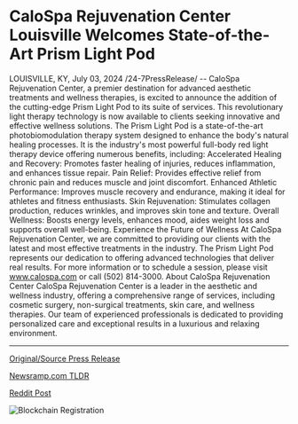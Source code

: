 # CaloSpa Rejuvenation Center Louisville Welcomes State-of-the-Art Prism Light Pod

LOUISVILLE, KY, July 03, 2024 /24-7PressRelease/ -- CaloSpa Rejuvenation Center, a premier destination for advanced aesthetic treatments and wellness therapies, is excited to announce the addition of the cutting-edge Prism Light Pod to its suite of services. This revolutionary light therapy technology is now available to clients seeking innovative and effective wellness solutions.  The Prism Light Pod is a state-of-the-art photobiomodulation therapy system designed to enhance the body's natural healing processes. It is the industry's most powerful full-body red light therapy device offering numerous benefits, including:  Accelerated Healing and Recovery: Promotes faster healing of injuries, reduces inflammation, and enhances tissue repair.  Pain Relief: Provides effective relief from chronic pain and reduces muscle and joint discomfort.  Enhanced Athletic Performance: Improves muscle recovery and endurance, making it ideal for athletes and fitness enthusiasts.  Skin Rejuvenation: Stimulates collagen production, reduces wrinkles, and improves skin tone and texture.  Overall Wellness: Boosts energy levels, enhances mood, aides weight loss and supports overall well-being.  Experience the Future of Wellness  At CaloSpa Rejuvenation Center, we are committed to providing our clients with the latest and most effective treatments in the industry. The Prism Light Pod represents our dedication to offering advanced technologies that deliver real results.  For more information or to schedule a session, please visit www.calospa.com or call (502) 814-3000.  About CaloSpa Rejuvenation Center  CaloSpa Rejuvenation Center is a leader in the aesthetic and wellness industry, offering a comprehensive range of services, including cosmetic surgery, non-surgical treatments, skin care, and wellness therapies. Our team of experienced professionals is dedicated to providing personalized care and exceptional results in a luxurious and relaxing environment. 

---

[Original/Source Press Release](https://www.24-7pressrelease.com/press-release/512250/calospa-rejuvenation-center-louisville-welcomes-state-of-the-art-prism-light-pod)
                    

[Newsramp.com TLDR](https://newsramp.com/curated-news/calospa-rejuvenation-center-adds-revolutionary-prism-light-pod-to-service-offerings/9faa3c35e0393f1e1e97e58188e71a9b) 

 



[Reddit Post](https://www.reddit.com/r/HealthCareNewsInfo/comments/1du8cfn/calospa_rejuvenation_center_adds_revolutionary/) 



![Blockchain Registration](https://cdn.newsramp.app/24-7PressRelease/qrcode/247/3/yawn0psu.webp)